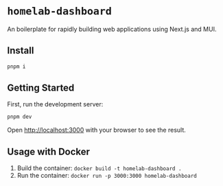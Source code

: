# `homelab-dashboard`

An boilerplate for rapidly building web applications using Next.js and MUI.

## Install

```bash
pnpm i
```

## Getting Started

First, run the development server:

```bash
pnpm dev
```

Open [http://localhost:3000](http://localhost:3000) with your browser to see the result.

## Usage with Docker

1. Build the container: `docker build -t homelab-dashboard .`
2. Run the container: `docker run -p 3000:3000 homelab-dashboard`

